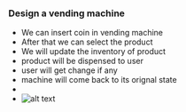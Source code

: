 ### Design a vending machine

- We can insert coin in vending machine
- After that we can select the product
- We will update the inventory of product
- product will be dispensed to user
- user will get change if any
- machine will come back to its orignal state
- 
- 
  ![alt text](https://i.guim.co.uk/img/media/987eb67df3e35e89ff63d1d2e9be43d780f348b8/0_0_2000_3000/master/2000.jpg?width=700&quality=85&auto=format&fit=max&s=1a8dc9665907ddc49bf532425647be66)
